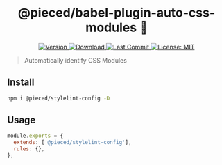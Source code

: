 <h1 align="center">@pieced/babel-plugin-auto-css-modules 👋</h1>
<p align="center">
  <a href="https://www.npmjs.com/package/@pieced/stylelint-config" target="_blank">
    <img alt="Version" src="https://img.shields.io/npm/v/@pieced/stylelint-config.svg">
  </a>
  <a href="https://www.npmjs.com/package/@pieced/stylelint-config" target="_blank">
    <img alt="Download" src="https://img.shields.io/npm/dm/@pieced/stylelint-config.svg?color=blue" />
  </a>
  <a href="https://www.npmjs.com/package/@pieced/stylelint-config" target="_blank">
  <img alt="Last Commit" src="https://img.shields.io/github/last-commit/pieced-team/babel-plugin-auto-css-modules">
  </a>
  <a href="https://www.npmjs.com/package/@pieced/stylelint-config" target="_blank">
    <img alt="License: MIT" src="https://img.shields.io/npm/l/@pieced/stylelint-config" />
  </a>
</p>

> Automatically identify CSS Modules

## Install

```sh
npm i @pieced/stylelint-config -D
```

## Usage

```js
module.exports = {
  extends: ['@pieced/stylelint-config'],
  rules: {},
};
```
